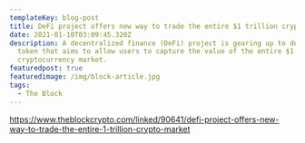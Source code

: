 ```yaml
---
templateKey: blog-post
title: DeFi project offers new way to trade the entire $1 trillion crypto market
date: 2021-01-10T03:09:45.320Z
description: A decentralized finance (DeFi) project is gearing up to debut a
  token that aims to allow users to capture the value of the entire $1 trillion
  cryptocurrency market.
featuredpost: true
featuredimage: /img/block-article.jpg
tags:
  - The Block
---
```

https://www.theblockcrypto.com/linked/90641/defi-project-offers-new-way-to-trade-the-entire-1-trillion-crypto-market
